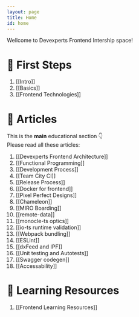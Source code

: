 ```yaml
---
layout: page
title: Home
id: home
---
```

Wellcome to Devexperts Frontend Intership space!

# 🚀 First Steps
1. [[Intro]]
2. [[Basics]]
3. [[Frontend Technologies]]

# 📙 Articles
This is the **main** educational section 👇  
Please read all these articles:
1. [[Devexperts Frontend Architecture]]
2. [[Functional Programming]]
3. [[Development Process]]
4. [[Team City CI]]
5. [[Release Process]]
6. [[Docker for frontend]]
7. [[Pixel Perfect Designs]]
8. [[Chameleon]]
9. [[MIRO Boarding]]
10. [[remote-data]]
11. [[monocle-ts optics]]
12. [[io-ts runtime validation]]
13. [[Webpack bundling]]
14. [[ESLint]]
15. [[dxFeed and IPF]]
16. [[Unit testing and Autotests]]
17. [[Swagger codegen]]
18. [[Accessability]]

# 🔗 Learning Resources
1. [[Frontend Learning Resources]]
